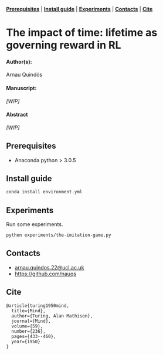 [**Prerequisites**](#prerequisites)
| [**Install guide**](#install-guide)
| [**Experiments**](#experiments)
| [**Contacts**](#contacts) 
| [**Cite**](#cite)

# The impact of time: lifetime as governing reward in RL
#### Author(s):
Arnau Quindós
#### Manuscript:
_[WIP]_
#### Abstract 
_[WIP]_

## Prerequisites
* Anaconda python > 3.0.5

## Install guide

```sh
conda install environment.yml
```

## Experiments
Run some experiments.
```sh
python experiments/the-imitation-game.py
```

## Contacts
* arnau.quindos.22@ucl.ac.uk
* https://github.com/nauqs


## Cite
```
@article{turing1950mind,
  title={Mind},
  author={Turing, Alan Mathison},
  journal={Mind},
  volume={59},
  number={236},
  pages={433--460},
  year={1950}
}
```
